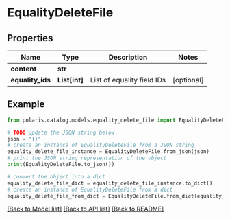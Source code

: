 <!--

 Licensed to the Apache Software Foundation (ASF) under one
 or more contributor license agreements.  See the NOTICE file
 distributed with this work for additional information
 regarding copyright ownership.  The ASF licenses this file
 to you under the Apache License, Version 2.0 (the
 "License"); you may not use this file except in compliance
 with the License.  You may obtain a copy of the License at

   http://www.apache.org/licenses/LICENSE-2.0

 Unless required by applicable law or agreed to in writing,
 software distributed under the License is distributed on an
 "AS IS" BASIS, WITHOUT WARRANTIES OR CONDITIONS OF ANY
 KIND, either express or implied.  See the License for the
 specific language governing permissions and limitations
 under the License.

-->
# EqualityDeleteFile


## Properties

Name | Type | Description | Notes
------------ | ------------- | ------------- | -------------
**content** | **str** |  | 
**equality_ids** | **List[int]** | List of equality field IDs | [optional] 

## Example

```python
from polaris.catalog.models.equality_delete_file import EqualityDeleteFile

# TODO update the JSON string below
json = "{}"
# create an instance of EqualityDeleteFile from a JSON string
equality_delete_file_instance = EqualityDeleteFile.from_json(json)
# print the JSON string representation of the object
print(EqualityDeleteFile.to_json())

# convert the object into a dict
equality_delete_file_dict = equality_delete_file_instance.to_dict()
# create an instance of EqualityDeleteFile from a dict
equality_delete_file_from_dict = EqualityDeleteFile.from_dict(equality_delete_file_dict)
```
[[Back to Model list]](../README.md#documentation-for-models) [[Back to API list]](../README.md#documentation-for-api-endpoints) [[Back to README]](../README.md)


